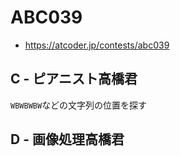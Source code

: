 # ABC039
* https://atcoder.jp/contests/abc039


## C - ピアニスト高橋君
`WBWBWBW`などの文字列の位置を探す


## D - 画像処理高橋君
